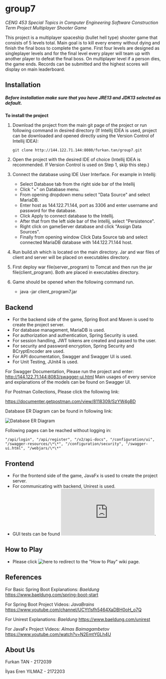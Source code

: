 # group7
*CENG 453 Special Topics in Computer Engineering Software Construction Term Project Multiplayer Shooter Game*

This project is a multiplayer spaceship (bullet hell type) shooter game that consists of 5 levels total. Main goal is to kill every enemy without dying and finish the final boss to complete the game. First four levels are designed as singleplayer levels and for the final level every player will team up with another player to defeat the final boss. On multiplayer level if a person dies, the game ends. Records can be submitted and the highest scores will display on main leaderboard.

## Installation
##### Before installation make sure that you have JRE13 and JDK13 selected as default.

**To install the project**
1. Download the project from the main git page of the project or run following command in desired directory (If Intellij IDEA is used, project can be downloaded and opened directly using the Version Control of Intellij IDEA):

    `git clone http://144.122.71.144:8080/furkan.tan/group7.git`
    
2. Open the project with the desired IDE of choice (Intellij IDEA is recommended. If Version Control is used on Step 1, skip this step.)
3. Connect the database using IDE User Interface.
    For example in Intellij:
    *   Select Database tab from the right side bar of the Intellij
    *   Click "+" on Database menu.
    *   From opening dropdown menu select "Data Source" and select MariaDB.
    *   Enter host as 144.122.71.144, port as 3306 and enter username and password for the database.
    *   Click Apply to connect database to the Intellij.
    *   After that from the left side bar of the Intellij, select "Persistence".
    *   Right click on gameServer database and click "Assign Data Sources".
    *   Finally from opening window Click Data Source tab and select connected MariaDB database with 144.122.71.144 host.
4. Run build.sh which is located on the main directory. Jar and war files of client and server will be placed on executables directory.
5. First deploy war file(server_program) to Tomcat and then run the jar file(client_program). Both are placed in executables directory.  
6. Game should be opened when the following command run.
   *   java -jar client_program7.jar  

## Backend
* For the backend side of the game, Spring Boot and Maven is used to create the project server.
* For database management, MariaDB is used. 
* For authorization and authentication, Spring Security is used. 
* For session handling, JWT tokens are created and passed to the user.
* For security and password encryption, Spring Security and BCryptEncoder are used.
* For API documentation, Swagger and Swagger UI is used. 
* For Unit Testing, JUnit4 is used.

For Swagger Documentation,
Please run the project and enter:
    http://144.122.71.144:8083/swagger-ui.html
Main usages of every service and explanations of the models can be found on Swagger UI.

For Postman Collections,
Please click the following link:

https://documenter.getpostman.com/view/8118309/SzYW4gBD

Database ER Diagram can be found in following link:

   ![Database ER Diagram](http://144.122.71.144:8080/furkan.tan/group7/src/master/documents/ERdiagram.jpeg)

Following pages can be reached without logging in:

    "/api/login", "/api/register", "/v2/api-docs", "/configuration/ui", "/swagger-resources/\*\*", "/configuration/security", "/swagger-ui.html", "/webjars/\*\*"

## Frontend
* For the frontend side of the game, JavaFx is used to create the project server.
* For communicating with backend, Unirest is used.
* GUI tests can be found ![here](http://144.122.71.144:8080/furkan.tan/group7/src/master/documents/GUI_Tests.pdf).



## How to Play
* Please click ![here](http://144.122.71.144:8080/furkan.tan/group7/wiki/How+to+Play) to redirect to the "How to Play" wiki page.


## References
For Basic Spring Boot Explanations: *Baeldung* https://www.baeldung.com/spring-boot-start

For Spring Boot Project Videos: *JavaBrains* https://www.youtube.com/channel/UCYt1sfh5464XaDBH0oH_o7Q

For Unirest Explanations: *Baeldung* https://www.baeldung.com/unirest

For JavaFx Project Videos: *Almas Baimagambetov* https://www.youtube.com/watch?v=N2EmtYGLh4U

## About Us

Furkan TAN - 2172039

İlyas Eren YILMAZ - 2172203
